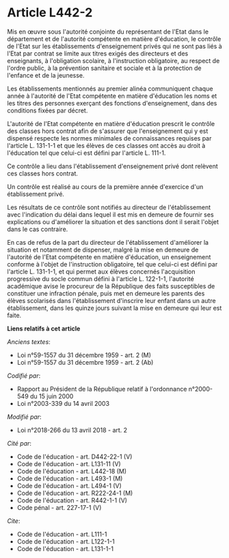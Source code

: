 # Article L442-2

Mis en œuvre sous l'autorité conjointe du représentant de l'Etat dans le département et de l'autorité compétente en matière
d'éducation, le contrôle de l'Etat sur les établissements d'enseignement privés qui ne sont pas liés à l'Etat par contrat se
limite aux titres exigés des directeurs et des enseignants, à l'obligation scolaire, à l'instruction obligatoire, au respect
de l'ordre public, à la prévention sanitaire et sociale et à la protection de l'enfance et de la jeunesse. 

Les établissements mentionnés au premier alinéa communiquent chaque année à l'autorité de l'Etat compétente en matière
d'éducation les noms et les titres des personnes exerçant des fonctions d'enseignement, dans des conditions fixées par
décret. 

L'autorité de l'Etat compétente en matière d'éducation prescrit le contrôle des classes hors contrat afin de s'assurer que
l'enseignement qui y est dispensé respecte les normes minimales de connaissances requises par l'article L. 131-1-1 et que les
élèves de ces classes ont accès au droit à l'éducation tel que celui-ci est défini par l'article L. 111-1. 

Ce contrôle a lieu dans l'établissement d'enseignement privé dont relèvent ces classes hors contrat. 

Un contrôle est réalisé au cours de la première année d'exercice d'un établissement privé. 

Les résultats de ce contrôle sont notifiés au directeur de l'établissement avec l'indication du délai dans lequel il est mis
en demeure de fournir ses explications ou d'améliorer la situation et des sanctions dont il serait l'objet dans le cas
contraire. 

En cas de refus de la part du directeur de l'établissement d'améliorer la situation et notamment de dispenser, malgré la mise
en demeure de l'autorité de l'Etat compétente en matière d'éducation, un enseignement conforme à l'objet de l'instruction
obligatoire, tel que celui-ci est défini par l'article L. 131-1-1, et qui permet aux élèves concernés l'acquisition
progressive du socle commun défini à l'article L. 122-1-1, l'autorité académique avise le procureur de la République des
faits susceptibles de constituer une infraction pénale, puis met en demeure les parents des élèves scolarisés dans
l'établissement d'inscrire leur enfant dans un autre établissement, dans les quinze jours suivant la mise en demeure qui leur
est faite.

**Liens relatifs à cet article**

_Anciens textes_:

  - Loi n°59-1557 du 31 décembre 1959 - art. 2 (M)
  - Loi n°59-1557 du 31 décembre 1959 - art. 2 (Ab)

_Codifié par_:

  - Rapport au Président de la République relatif à l'ordonnance n°2000-549 du 15 juin 2000
  - Loi n°2003-339 du 14 avril 2003

_Modifié par_:

  - Loi n°2018-266 du 13 avril 2018 - art. 2

_Cité par_:

  - Code de l'éducation - art. D442-22-1 (V)
  - Code de l'éducation - art. L131-11 (V)
  - Code de l'éducation - art. L442-18 (M)
  - Code de l'éducation - art. L493-1 (M)
  - Code de l'éducation - art. L494-1 (V)
  - Code de l'éducation - art. R222-24-1 (M)
  - Code de l'éducation - art. R442-1-1 (V)
  - Code pénal - art. 227-17-1 (V)

_Cite_:

  - Code de l'éducation - art. L111-1
  - Code de l'éducation - art. L122-1-1
  - Code de l'éducation - art. L131-1-1
